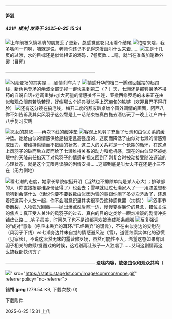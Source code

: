 ﻿
*****

####  笋狐  
##### 421#         楼主| 发表于 2025-6-25 15:34

<img src="https://static.stage1st.com/image/smiley/face2017/017.png" referrerpolicy="no-referrer">上车前被义愤填膺的朋友丢了更新，总感觉这卷只用看个结尾
<img src="https://static.stage1st.com/image/smiley/face2017/097.png" referrerpolicy="no-referrer">怕啥来啥，我多嘴问一句啊，咱就是说，老师你还记不记得这漫画叫什么来着……
<img src="https://static.stage1st.com/image/smiley/face2017/019.png" referrerpolicy="no-referrer">又是十几页的过渡，水的目标还是似曾相识的戏码，7卷页数……嗯，就当在准备加笔番外罢（目死）

————————————————————

<img src="https://static.stage1st.com/image/smiley/face2017/221.png" referrerpolicy="no-referrer">闪亮登场的其实是……剧情刹车片？
<img src="https://static.stage1st.com/image/smiley/face2017/169.gif" referrerpolicy="no-referrer">情感升华的档口一脚踢回摇摆的起跑线，新角色登场的余波全部无视一键快进到第二（？）天，七濑还是那套换汤不换药的自说自话+老调重弹+加大药量的情感关怀三连，亚撒西修罗场的未来正在由似和观众眼前若隐若现，好像那么个姛典狱长手上沉甸甸的铁链（欢迎且巴不得打脸）
<img src="https://static.stage1st.com/image/smiley/face2017/086.png" referrerpolicy="no-referrer">还有这分镜在搞毛线，梅开二度的颓废趴桌给个窗外调情的画面，阿西八你不如告诉我其实风羽子这么颓是上一话结束被真白拖去酒店玩了一晚上江户四十八手复习实践

<img src="https://static.stage1st.com/image/smiley/face2017/137.gif" referrerpolicy="no-referrer">恶女的慈悲——再次下线的缓冲垫
<img src="https://static.stage1st.com/image/smiley/face2017/118.png" referrerpolicy="no-referrer">客观上风羽子充当了七濑和由似关系的缓冲垫。她给由似的情感供给是稳定且高强度的，这反而降低了由似对七濑的情感索取压力，若维持偷情而不戳破的状态，这三人的关系将是一个长期的循环，在这点上风羽子的破而后立反而给了七濑维持关系的动力和危机感，现在的由似显然被她眼中的天降前任掐灭了对风羽子的情感审视又回到了刚复合时被动接受随波逐流的心理状态，就是这个无限月读般的剧情安排……这部到底是叫女友不在还是小三不在（无力倒地）

<img src="https://static.stage1st.com/image/smiley/face2017/068.png" referrerpolicy="no-referrer">看七濑的态度，她家长辈貌似挺开明（当然也不排除单纯是某人心大）；排球部的人（你直接报那谁身份证得了）也会去；雪早就见过七濑家人了——用膝盖想都能猜到会演什么（话说你要不要数数由似因为雪的事跟你闹了多少次矛盾了，还想着把这两个人放一起，你不会潜意识里其实很享受这种感觉罢（扶额））
<img src="https://static.stage1st.com/image/smiley/face2017/215.gif" referrerpolicy="no-referrer">叙事节奏断裂，人物弧光回撤——抛出爆点然后晾一边，慢慢变得廉价的悬念，错位关注的焦点：真正受人关注的风羽子的过去、真白的目的之类给一眼炒冷饭的剧情冲突铺垫让路……钩子虽美，时间久了也不是谁都喜欢被当成那条翘嘴
<img src="https://static.stage1st.com/image/smiley/face2017/067.png" referrerpolicy="no-referrer">反复强调的“成对”意象（呼应未丢弃的耳环/“已经丢弃”的谎言），不在由似身边的安慰剂（风羽子下线）vs七濑身边并未自觉的情感避风港（雪），道德绞索实体化的恐慌（见家长），不说这索然无味的露营修罗场，虽然可能性不大，希望这卷如果有风羽子相关的救赎/觉醒戏的时候，这戏别再让孩子一人独唱了……艾玛这剧情再这么搞我都快词穷了

————————————————————
<strong>没啥内容，放张由似和观众共鸣（</strong>

<img src="https://img.stage1st.com/forum/202506/25/153111mywnwbfbnn2wxram.jpeg" referrerpolicy="no-referrer">" src="https://static.stage1st.com/image/common/none.gif" referrerpolicy="no-referrer">

<strong>错愕.jpeg</strong> (279.54 KB, 下载次数: 0)

下载附件

2025-6-25 15:31 上传

